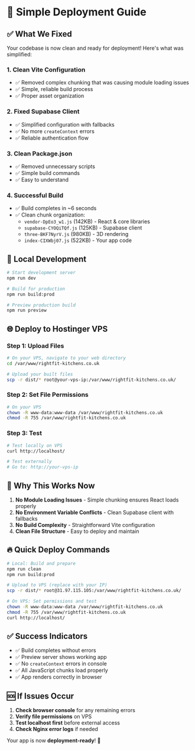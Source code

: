 # 🚀 Simple Deployment Guide

## ✅ What We Fixed

Your codebase is now clean and ready for deployment! Here's what was simplified:

### 1. **Clean Vite Configuration**
- ✅ Removed complex chunking that was causing module loading issues
- ✅ Simple, reliable build process
- ✅ Proper asset organization

### 2. **Fixed Supabase Client**
- ✅ Simplified configuration with fallbacks
- ✅ No more `createContext` errors
- ✅ Reliable authentication flow

### 3. **Clean Package.json**
- ✅ Removed unnecessary scripts
- ✅ Simple build commands
- ✅ Easy to understand

### 4. **Successful Build**
- ✅ Build completes in ~6 seconds
- ✅ Clean chunk organization:
  - `vendor-DpEo3_w1.js` (142KB) - React & core libraries
  - `supabase-CYOQiTQf.js` (125KB) - Supabase client
  - `three-BKF7NyrV.js` (980KB) - 3D rendering
  - `index-CIXWbj07.js` (522KB) - Your app code

## 🔧 Local Development

```bash
# Start development server
npm run dev

# Build for production
npm run build:prod

# Preview production build
npm run preview
```

## 🌐 Deploy to Hostinger VPS

### Step 1: Upload Files
```bash
# On your VPS, navigate to your web directory
cd /var/www/rightfit-kitchens.co.uk

# Upload your built files
scp -r dist/* root@your-vps-ip:/var/www/rightfit-kitchens.co.uk/
```

### Step 2: Set File Permissions
```bash
# On your VPS
chown -R www-data:www-data /var/www/rightfit-kitchens.co.uk
chmod -R 755 /var/www/rightfit-kitchens.co.uk
```

### Step 3: Test
```bash
# Test locally on VPS
curl http://localhost/

# Test externally
# Go to: http://your-vps-ip
```

## 🎯 Why This Works Now

1. **No Module Loading Issues** - Simple chunking ensures React loads properly
2. **No Environment Variable Conflicts** - Clean Supabase client with fallbacks
3. **No Build Complexity** - Straightforward Vite configuration
4. **Clean File Structure** - Easy to deploy and maintain

## 🔥 Quick Deploy Commands

```bash
# Local: Build and prepare
npm run clean
npm run build:prod

# Upload to VPS (replace with your IP)
scp -r dist/* root@31.97.115.105:/var/www/rightfit-kitchens.co.uk/

# On VPS: Set permissions and test
chown -R www-data:www-data /var/www/rightfit-kitchens.co.uk
chmod -R 755 /var/www/rightfit-kitchens.co.uk
curl http://localhost/
```

## ✅ Success Indicators

- ✅ Build completes without errors
- ✅ Preview server shows working app
- ✅ No `createContext` errors in console
- ✅ All JavaScript chunks load properly
- ✅ App renders correctly in browser

## 🆘 If Issues Occur

1. **Check browser console** for any remaining errors
2. **Verify file permissions** on VPS
3. **Test localhost first** before external access
4. **Check Nginx error logs** if needed

Your app is now **deployment-ready**! 🎉


